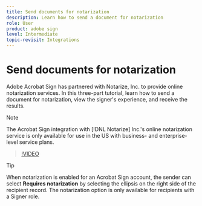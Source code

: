 ```yaml
---
title: Send documents for notarization
description: Learn how to send a document for notarization
role: User
product: adobe sign
level: Intermediate
topic-revisit: Integrations
---
```

# Send documents for notarization

Adobe Acrobat Sign has partnered with Notarize, Inc. to provide online notarization services. In this three-part tutorial, learn how to send a document for notarization, view the signer's experience, and receive the results.

>[!NOTE]
>
>The Acrobat Sign integration with [!DNL Notarize] Inc.'s online notarization service is only available for use in the US with business- and enterprise-level service plans.

>[!VIDEO](https://video.tv.adobe.com/v/341029?hidetitle=true)

>[!TIP]
>
>When notarization is enabled for an Acrobat Sign account, the sender can select **Requires notarization** by selecting the ellipsis on the right side of the recipient record. The notarization option is only available for recipients with a Signer role.


